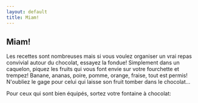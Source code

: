 ```yaml
---
layout: default
title: Miam!
---
```


## Miam!

Les recettes sont nombreuses mais si vous voulez organiser un vrai repas convivial autour du chocolat, essayez la fondue!
Simplement dans un caquelon, piquez les fruits qui vous font envie sur votre fourchette et trempez! Banane, ananas, poire, pomme, orange, fraise, tout est permis!
N'oubliez le gage pour celui qui laisse son fruit tomber dans le chocolat...

Pour ceux qui sont bien équipés, sortez votre fontaine à chocolat:
